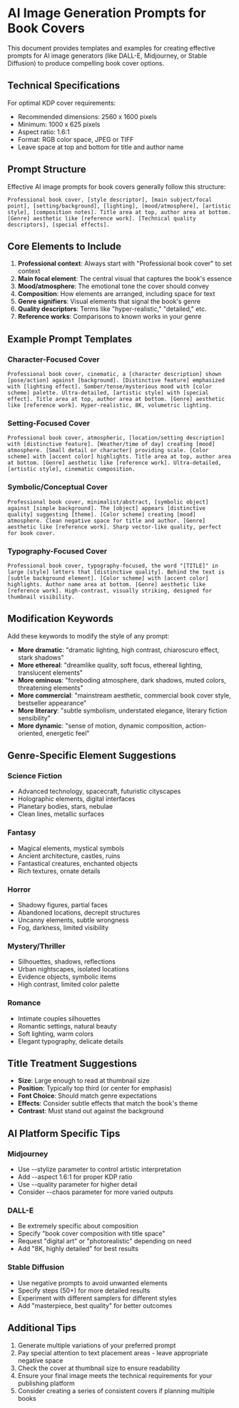# AI Image Generation Prompts for Book Covers

This document provides templates and examples for creating effective prompts for AI image generators (like DALL-E, Midjourney, or Stable Diffusion) to produce compelling book cover options.

## Technical Specifications

For optimal KDP cover requirements:
- Recommended dimensions: 2560 x 1600 pixels
- Minimum: 1000 x 625 pixels
- Aspect ratio: 1.6:1
- Format: RGB color space, JPEG or TIFF
- Leave space at top and bottom for title and author name

## Prompt Structure

Effective AI image prompts for book covers generally follow this structure:

```
Professional book cover, [style descriptor], [main subject/focal point], [setting/background], [lighting], [mood/atmosphere], [artistic style], [composition notes]. Title area at top, author area at bottom. [Genre] aesthetic like [reference work]. [Technical quality descriptors], [special effects].
```

## Core Elements to Include

1. **Professional context**: Always start with "Professional book cover" to set context
2. **Main focal element**: The central visual that captures the book's essence
3. **Mood/atmosphere**: The emotional tone the cover should convey
4. **Composition**: How elements are arranged, including space for text
5. **Genre signifiers**: Visual elements that signal the book's genre
6. **Quality descriptors**: Terms like "hyper-realistic," "detailed," etc.
7. **Reference works**: Comparisons to known works in your genre

## Example Prompt Templates

### Character-Focused Cover

```
Professional book cover, cinematic, a [character description] shown [pose/action] against [background]. [Distinctive feature] emphasized with [lighting effect]. Somber/tense/mysterious mood with [color scheme] palette. Ultra-detailed, [artistic style] with [special effect]. Title area at top, author area at bottom. [Genre] aesthetic like [reference work]. Hyper-realistic, 8K, volumetric lighting.
```

### Setting-Focused Cover

```
Professional book cover, atmospheric, [location/setting description] with [distinctive feature]. [Weather/time of day] creating [mood] atmosphere. [Small detail or character] providing scale. [Color scheme] with [accent color] highlights. Title area at top, author area at bottom. [Genre] aesthetic like [reference work]. Ultra-detailed, [artistic style], cinematic composition.
```

### Symbolic/Conceptual Cover

```
Professional book cover, minimalist/abstract, [symbolic object] against [simple background]. The [object] appears [distinctive quality] suggesting [theme]. [Color scheme] creating [mood] atmosphere. Clean negative space for title and author. [Genre] aesthetic like [reference work]. Sharp vector-like quality, perfect for book cover.
```

### Typography-Focused Cover

```
Professional book cover, typography-focused, the word "[TITLE]" in large [style] letters that [distinctive quality]. Behind the text is [subtle background element]. [Color scheme] with [accent color] highlights. Author name area at bottom. [Genre] aesthetic like [reference work]. High-contrast, visually striking, designed for thumbnail visibility.
```

## Modification Keywords

Add these keywords to modify the style of any prompt:

- **More dramatic**: "dramatic lighting, high contrast, chiaroscuro effect, stark shadows"
- **More ethereal**: "dreamlike quality, soft focus, ethereal lighting, translucent elements"
- **More ominous**: "foreboding atmosphere, dark shadows, muted colors, threatening elements"
- **More commercial**: "mainstream aesthetic, commercial book cover style, bestseller appearance"
- **More literary**: "subtle symbolism, understated elegance, literary fiction sensibility"
- **More dynamic**: "sense of motion, dynamic composition, action-oriented, energetic feel"

## Genre-Specific Element Suggestions

### Science Fiction
- Advanced technology, spacecraft, futuristic cityscapes
- Holographic elements, digital interfaces
- Planetary bodies, stars, nebulae
- Clean lines, metallic surfaces

### Fantasy
- Magical elements, mystical symbols
- Ancient architecture, castles, ruins
- Fantastical creatures, enchanted objects
- Rich textures, ornate details

### Horror
- Shadowy figures, partial faces
- Abandoned locations, decrepit structures
- Uncanny elements, subtle wrongness
- Fog, darkness, limited visibility

### Mystery/Thriller
- Silhouettes, shadows, reflections
- Urban nightscapes, isolated locations
- Evidence objects, symbolic items
- High contrast, limited color palette

### Romance
- Intimate couples silhouettes
- Romantic settings, natural beauty
- Soft lighting, warm colors
- Elegant typography, delicate details

## Title Treatment Suggestions

- **Size**: Large enough to read at thumbnail size
- **Position**: Typically top third (or center for emphasis)
- **Font Choice**: Should match genre expectations
- **Effects**: Consider subtle effects that match the book's theme
- **Contrast**: Must stand out against the background

## AI Platform Specific Tips

### Midjourney
- Use --stylize parameter to control artistic interpretation
- Add --aspect 1.6:1 for proper KDP ratio
- Use --quality parameter for higher detail
- Consider --chaos parameter for more varied outputs

### DALL-E
- Be extremely specific about composition
- Specify "book cover composition with title space"
- Request "digital art" or "photorealistic" depending on need
- Add "8K, highly detailed" for best results

### Stable Diffusion
- Use negative prompts to avoid unwanted elements
- Specify steps (50+) for more detailed results
- Experiment with different samplers for different styles
- Add "masterpiece, best quality" for better outcomes


## Additional Tips

1. Generate multiple variations of your preferred prompt
2. Pay special attention to text placement areas - leave appropriate negative space
3. Check the cover at thumbnail size to ensure readability
4. Ensure your final image meets the technical requirements for your publishing platform
5. Consider creating a series of consistent covers if planning multiple books
